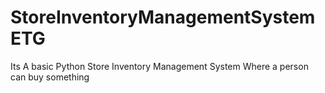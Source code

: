 # StoreInventoryManagementSystemETG
Its A basic Python Store Inventory Management System Where a person can buy something
